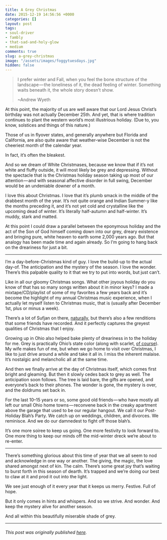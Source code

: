 ```yaml
---
title: A Grey Christmas
date: 2015-12-19 14:56:56 +0000
categories: []
layout: post
tags:
- soul-driver
- fambly
- that-sad-and-holy-glow
- medium
comments: true
slug: a-grey-christmas
image: "/assets/images/foggytuesdays.jpg"
hidden: false
---
```

> I prefer winter and Fall, when you feel the bone structure of the landscape — the loneliness of it, the dead feeling of winter. Something waits beneath it, the whole story doesn’t show.
>
> \~Andrew Wyeth <!-- break -->

At this point, the majority of us are well aware that our Lord Jesus Christ’s birthday was not actually December 25th. And yet, that is where tradition continues to plant the western world’s most illustrious holiday. (Due to, you know, solstices and things of this nature.)

Those of us in flyover states, and generally anywhere but Florida and California, are also quite aware that weather-wise December is not the cheeriest month of the calendar year.

In fact, it’s often the bleakest.

And so we dream of White Christmases, because we know that if it’s not white and fluffy outside, it will most likely be grey and depressing. Without the spectacle that is the Christmas holiday season taking up most of our attention — and with seasonal affective disorder in full swing, December would be an undeniable downer of a month.

I love this about Christmas. I love that it’s plumb smack in the middle of the drabbest month of the year. It’s not quite orange and Indian Summer-y like the months preceding it, and it’s not yet cold and crystalline like the upcoming dead of winter. It’s literally half-autumn and half-winter. It’s muddy, stark and matted.

At this point I could draw a parallel between the eponymous holiday and the act of the Son of God himself coming down into our grey, dreary existence and bringing pure, white heaven to earth some 2,000 years ago. But that analogy has been made time and again already. So I’m going to hang back on the dreariness for just a bit.

---

I’m a day-before-Christmas kind of guy. I love the build-up to the actual day-of. The anticipation and the mystery of the season. I love the wonder. There’s this palpable quality to it that we try to put into words, but just can’t.

Like in all our gloomy Christmas songs. What other joyous holiday do you know of that has so many songs written about it in minor keys? I made a mixtape/CD/playlist of some of my favorites a few years back and it’s become the highlight of my annual Christmas music experience, when I actually let myself listen to Christmas music, that is (usually after December 1st, plus or minus a week).

There’s a lot of Sufjan on there, [naturally](https://medium.com/@ryanstraits/the-50-states-of-grief-b8c798f3ca87#.ksr5eiapi), but there’s also a few renditions that some friends have recorded. And it perfectly captures the greyest qualities of Christmas that I enjoy.

Growing up in Ohio also helped bake plenty of dreariness in to the holiday for me. Grey is practically Ohio’s state color (along with scarlet, [of course](https://www.osu.edu/)). My wife makes fun of me, but when we go home to visit over Christmas, I like to just drive around a while and take it all in. I miss the inherent malaise. It’s nostalgic and melancholic all at the same time.

And then we finally arrive at the day of Christmas itself, which comes first bright and gleaming. But then it slowly cedes back to grey as well. The anticipation soon follows. The tree is laid bare, the gifts are opened, and everyone’s back to their phones. The wonder is gone, the mystery is over, and the doldrums set back in.

For the last 10–15 years or so, some good old friends — who have mostly all left our small Ohio home towns — reconvene back in the creaky apartment above the garage that used to be our regular hangout. We call it our Post-Holiday Blah’s Party. We catch up on weddings, children, and divorces. We reminisce. And we do our damnedest to fight off those blah’s.

It’s one more soiree to keep us going. One more festivity to look forward to. One more thing to keep our minds off the mid-winter dreck we’re about to re-enter.

---

There’s something glorious about this time of year that we all seem to nod and acknowledge in one way or another. The giving, the magic, the love shared amongst next of kin. The calm. There’s some great joy that’s waiting to burst forth in this season of dearth. It’s trapped and we’re doing our best to claw at it and prod it out into the light.

We see just enough of it every year that it keeps us merry. Festive. Full of hope.

But it only comes in hints and whispers. And so we strive. And wonder. And keep the mystery alive for another season.

And all within this beautifully miserable shade of grey.

---

###### _This post was originally published_ [_here_](https://medium.com/@ryanstraits/a-grey-christmas-81ffa7aa7467)_._
